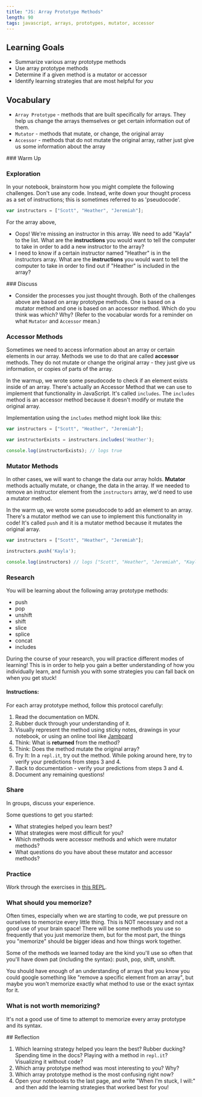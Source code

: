 ```yaml
---
title: "JS: Array Prototype Methods"
length: 90
tags: javascript, arrays, prototypes, mutator, accessor
---
```


## Learning Goals

* Summarize various array prototype methods
* Use array prototype methods
* Determine if a given method is a mutator or accessor
* Identify learning strategies that are most helpful for <em>you</em>

## Vocabulary

- `Array Prototype` - methods that are built specifically for arrays. They help us change the arrays themselves or get certain information out of them.
- `Mutator` - methods that mutate, or change, the original array
- `Accessor` - methods that do not mutate the original array, rather just give us some information about the array

<section class="call-to-action">
### Warm Up

<div class="answer">

### Exploration

In your notebook, brainstorm how you might complete the following challenges. Don't use any code. Instead, write down your thought process as a set of instructions; this is sometimes referred to as 'pseudocode'. 

```javascript
var instructors = ["Scott", "Heather", "Jeremiah"];
```

For the array above,
- Oops! We're missing an instructor in this array. We need to add "Kayla" to the list. What are the **instructions** you would want to tell the computer to take in order to add a new instructor to the array? 
- I need to know if a certain instructor named "Heather" is in the instructors array. What are the **instructions** you would want to tell the computer to take in order to find out if "Heather" is included in the array?
</div>

<div class="answer">
### Discuss

- Consider the processes you just thought through. Both of the challenges above are based on array prototype methods. One is based on a mutator method and one is based on an accessor method. Which do you think was which? Why? (Refer to the vocabular words for a reminder on what `Mutator` and `Accessor` mean.)

</div>
</section>

### Accessor Methods

Sometimes we need to access information about an array or certain elements in our array. Methods we use to do that are called **accessor** methods. They do not mutate or change the original array - they just give us information, or copies of parts of the array. 

In the warmup, we wrote some pseudocode to check if an element exists inside of an array. There's actually an Accessor Method that we can use to implement that functionality in JavaScript. It's called `includes`. The `includes` method is an accessor method because it doesn't modify or mutate the original array.

Implementation using the `includes` method might look like this: 

```js
var instructors = ["Scott", "Heather", "Jeremiah"];

var instructorExists = instructors.includes('Heather');

console.log(instructorExists); // logs true
```

### Mutator Methods

In other cases, we will want to change the data our array holds. **Mutator** methods actually mutate, or change, the data in the array. If we needed to remove an instructor element from the `instructors` array, we'd need to use a mutator method.

In the warm up, we wrote some pseudocode to add an element to an array. There's a mutator method we can use to implement this functionality in code! It's called `push` and it is a mutator method because it mutates the original array. 


```js
var instructors = ["Scott", "Heather", "Jeremiah"];

instructors.push('Kayla');

console.log(instructors) // logs ["Scott", "Heather", "Jeremiah", "Kayla"];
```
<section class="call-to-action">

### Research

You will be learning about the following array prototype methods:

- push
- pop
- unshift
- shift
- slice
- splice
- concat
- includes

During the course of your research, you will practice different modes of learning! This is in order to help you gain a better understanding of how you individually learn, and furnish you with some strategies you can fall back on when you get stuck!

#### Instructions:

For each array prototype method, follow this protocol carefully:

1. Read the documentation on MDN.
2. Rubber duck through your understanding of it.
3. Visually represent the method using sticky notes, drawings in your notebook, or using an online tool like [Jamboard](https://jamboard.google.com/)
4. Think: What is **returned** from the method?
5. Think: Does the method mutate the original array?
6. Try It: In a `repl.it`, try out the method. While poking around here, try to verify your predictions from steps 3 and 4.
7. Back to documentation - verify your predictions from steps 3 and 4.
8. Document any remaining questions!
</section>

<section class="call-to-action">

### Share

In groups, discuss your experience. 

Some questions to get you started: 
  - What strategies helped you learn best? 
  - What strategies were most difficult for you? 
  - Which methods were accessor methods and which were mutator methods?
  - What questions do you have about these mutator and accessor methods?
</section>

<section class="checks-for-understanding">

### Practice
Work through the exercises in <a target="_blank" href="https://repl.it/@letakeane/02-array-methods#index.js">this REPL</a>.
</section>


<!-- ## Gallery Walk -->
<!-- ## Presentations

- *Group 1:* push
- *Group 2:* pop
- *Group 3:* unshift
- *Group 4:* shift
- *Group 5:* slice
- *Group 6:* splice
- *Group 7:* includes
- *Group 8:* concat

In your new group of 3, make a presentation for your assigned array prototype! It should include:
- Name of method
- What it does (in plain English) and why you would use it
- Does it mutate the original array?
- What does it return
- _Optional (but helpful!): Syntax examples, use-case examples in a `repl.it`, analogies, etc._

After all are complete, each group will do a short presentation on their assigned array prototype. Make sure you decide who is leading the presentaion, or split up sections between the three of you!

If you aren't 100% of something you are about add to your presentation - totally ok to ask an instructor! We do want to make sure these provide accurate info for your classmates. -->

<section class="note">

### What should you memorize?

Often times, especially when we are starting to code, we put pressure on ourselves to memorize every little thing. This is NOT necessary and not a good use of your brain space! There will be some methods you use so frequently that you just memorize them, but for the most part, the things you "memorize" should be bigger ideas and how things work together.

Some of the methods we learned today are the kind you'll use so often that you'll have down pat (including the syntax): push, pop, shift, unshift.

You should have enough of an understanding of arrays that you know you could google something like "remove a specific element from an array", but maybe you won't memorize exactly what method to use or the exact syntax for it.

### What is not worth memorizing?

It's not a good use of time to attempt to memorize every array prototype and its syntax.
</section>

<section class="checks-for-understanding">
## Reflection

1. Which learning strategy helped you learn the best? Rubber ducking? Spending time in the docs? Playing with a method in `repl.it`? Visualizing it without code?
2. Which array prototype method was most interesting to you? Why? 
3. Which array prototype method is the most confusing right now? 
4. Open your notebooks to the last page, and write "When I'm stuck, I will:" and then add the learning strategies that worked best for you!
</section>
